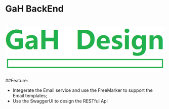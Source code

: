 # GaH BackEnd
#
![](https://github.com/alexandsnow/GaH/raw/master/logo.png)

##Feature:
  * Integerate the Email service and use the FreeMarker to support the Email templates;
  * Use the SwaggerUI to design the RESTful Api
